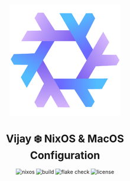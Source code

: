 <div align="center"><img src="https://raw.githubusercontent.com/TheMaxMur/NixOS-Configuration/master/assets/nixos-logo.png" width="300px"></div>
<h1 align="center">Vijay ❄️ NixOS & MacOS Configuration</h1>

<div align="center">

![nixos](https://img.shields.io/badge/NixOS-unstable-blue.svg?style=flat&logo=nixos&logoColor=CAD3F5&colorA=24273A&colorB=8aadf4)
![build](https://img.shields.io/github/actions/workflow/status/vijayakumarravi/nix-config/daily-build.yaml?style=flat&logo=nixos&logoColor=CAD3F5&colorA=24273A&colorB=4bdba4)
![flake check](https://img.shields.io/static/v1?label=Nix%20Flake&message=Check&style=flat&logo=nixos&colorA=24273A&colorB=9173ff&logoColor=CAD3F5)
![license](https://img.shields.io/static/v1.svg?style=flat&label=License&message=Unlicense&colorA=24273A&colorB=91d7e3&logo=unlicense&logoColor=91d7e3&)

</div>
